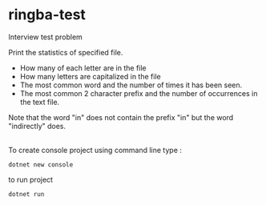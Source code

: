 # ringba-test
Interview test problem

Print the statistics of specified file.


- How many of each letter are in the file
- How many letters are capitalized in the file
- The most common word and the number of times it has been seen.
- The most common 2 character prefix and the number of occurrences in the text file.

Note that the word "in" does not contain the prefix "in" but the word "indirectly" does.


<br/>To create console project using command line type :
``` 
dotnet new console
```
to run project
```
dotnet run
```
